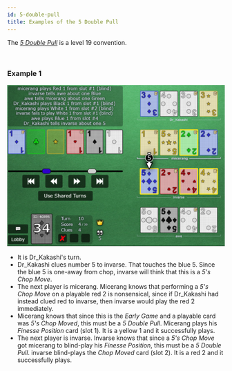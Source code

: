 ```yaml
---
id: 5-double-pull
title: Examples of the 5 Double Pull
---
```


The *[5 Double Pull](/extras/pushes-pulls.md#the-5-double-pull-or-the-double-5-pull)* is a level 19 convention.

<br />

### Example 1

![Example Screenshot](/img/examples/5-double-pull.png)

- It is Dr_Kakashi's turn.
- Dr_Kakashi clues number 5 to invarse. That touches the blue 5. Since the blue 5 is one-away from chop, invarse will think that this is a *5's Chop Move*.
- The next player is micerang. Micerang knows that performing a *5's Chop Move* on a playable red 2 is nonsensical, since if Dr_Kakashi had instead clued red to invarse, then invarse would play the red 2 immediately.
- Micerang knows that since this is the *Early Game* and a playable card was *5's Chop Moved*, this must be a *5 Double Pull*. Micerang plays his *Finesse Position* card (slot 1). It is a yellow 1 and it successfully plays.
- The next player is invarse. Invarse knows that since a *5's Chop Move* got micerang to blind-play his *Finesse Position*, this must be a *5 Double Pull*. invarse blind-plays the *Chop Moved* card (slot 2). It is a red 2 and it successfully plays.
